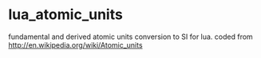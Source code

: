 lua_atomic_units
================

fundamental and derived atomic units conversion to SI for lua. coded from http://en.wikipedia.org/wiki/Atomic_units
